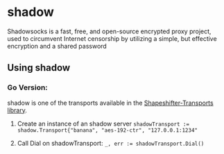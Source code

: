 # shadow

Shadowsocks is a fast, free, and open-source encrypted proxy project, used to circumvent Internet censorship by utilizing a simple, but effective  encryption and a shared password

## Using shadow


### Go Version:

shadow is one of the transports available in the [Shapeshifter-Transports library](https://github.com/OperatorFoundation/Shapeshifter-Transports).

1. Create an instance of an shadow server
   `shadowTransport := shadow.Transport{"banana", "aes-192-ctr", "127.0.0.1:1234"`

2. Call Dial on shadowTransport:
   `_, err := shadowTransport.Dial()`
